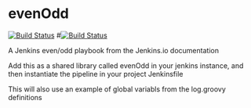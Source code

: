 # evenOdd
[![Build Status](http://192.168.130.135:8080/buildStatus/icon?job=libraries)](http://192.168.130.135:8080/job/libraries/)
#[![Build Status](http://jenkins.kumulus.co:8080/buildStatus/icon?job=libraries)](http://jenkins.kumulus.co:8080/job/libraries/)

A Jenkins even/odd playbook from the Jenkins.io documentation

Add this as a shared library called evenOdd in your jenkins
instance, and then instantiate the pipeline in your project Jenkinsfile

This will also use an example of global variabls from the log.groovy
definitions
